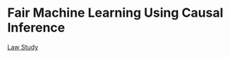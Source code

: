 # Fair Machine Learning Using Causal Inference




[Law Study](https://archive.lawschooltransparency.com/reform/projects/investigations/2015/documents/NLBPS.pdf)